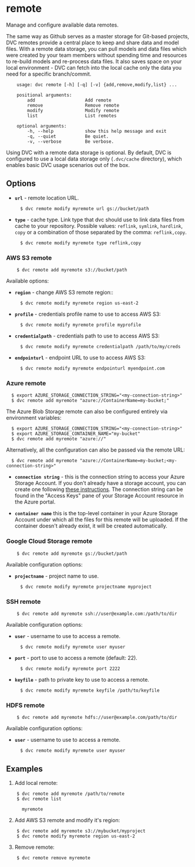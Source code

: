 # remote

Manage and configure available data remotes.

The same way as Github serves as a master storage for Git-based projects, DVC
remotes provide a central place to keep and share data and model files. With a
remote data storage, you can pull models and data files which were created by
your team members without spending time and resources to re-build models and
re-process data files. It also saves space on your local environment - DVC can
fetch into the local cache only the data you need for a specific branch/commit.

```usage
    usage: dvc remote [-h] [-q] [-v] {add,remove,modify,list} ... 

    positional arguments:
        add                   Add remote
        remove                Remove remote
        modify                Modify remote
        list                  List remotes

    optional arguments:
        -h, --help            show this help message and exit
        -q, --quiet           Be quiet.
        -v, --verbose         Be verbose.
```

Using DVC with a remote data storage is optional. By default, DVC is
configured to use a local data storage only (`.dvc/cache` directory), which
enables basic DVC usage scenarios out of the box.

## Options

* **`url`** - remote location URL.

  ```dvc
    $ dvc remote modify myremote url gs://bucket/path
  ```

* **`type`** - cache type. Link type that dvc should use to link data files from
 cache to your repository. Possible values: `reflink`, `symlink`, `hardlink`,
 `copy` or a combination of those separated by the comma: `reflink,copy`.

  ```dvc
    $ dvc remote modify myremote type reflink,copy
  ```

### AWS S3 remote

```dvc
    $ dvc remote add myremote s3://bucket/path
```

Available options:

* **`region`** - change AWS S3 remote region::

  ```dvc
    $ dvc remote modify myremote region us-east-2
  ```

* **`profile`** - credentials profile name to use to access AWS S3:

  ```dvc
    $ dvc remote modify myremote profile myprofile
  ```

* **`credentialpath`** - credentials path to use to access AWS S3:

  ```dvc
    $ dvc remote modify myremote credentialpath /path/to/my/creds
  ```

* **`endpointurl`** - endpoint URL to use to access AWS S3:

  ```dvc
    $ dvc remote modify myremote endpointurl myendpoint.com
  ```


### Azure remote

```dvc
  $ export AZURE_STORAGE_CONNECTION_STRING="<my-connection-string>"
  $ dvc remote add myremote "azure://ContainerName=my-bucket;"
```

The Azure Blob Storage remote can also be configured entirely via environment
variables:

```dvc
  $ export AZURE_STORAGE_CONNECTION_STRING="<my-connection-string>"
  $ export AZURE_STORAGE_CONTAINER_NAME="my-bucket"
  $ dvc remote add myremote "azure://"
```

Alternatively, all the configuration can also be passed via the remote URL:

```dvc
  $ dvc remote add myremote "azure://ContainerName=my-bucket;<my-connection-string>"
```

* **`connection string`** - this is the connection string to access your Azure
Storage Account. If you don't already have a storage account, you can create
one following [these instructions](https://docs.microsoft.com/en-us/azure/storage/common/storage-create-storage-account).
The connection string can be found in the "Access Keys" pane of your Storage
Account resource in the Azure portal.

* **`container name`** this is the top-level container in your Azure Storage
Account under which all the files for this remote will be uploaded. If the
container doesn't already exist, it will be created automatically.

### Google Cloud Storage remote

```dvc
    $ dvc remote add myremote gs://bucket/path
```

Available configuration options:

* **`projectname`** - project name to use.

  ```dvc
    $ dvc remote modify myremote projectname myproject
  ```

### SSH remote

```dvc
    $ dvc remote add myremote ssh://user@example.com:/path/to/dir
```

Available configuration options:

* **`user`** - username to use to access a remote.

  ```dvc
    $ dvc remote modify myremote user myuser
  ```

* **`port`** - port to use to access a remote (default: 22).

  ```dvc
    $ dvc remote modify myremote port 2222
  ```

* **`keyfile`** - path to private key to use to access a remote.

  ```dvc
    $ dvc remote modify myremote keyfile /path/to/keyfile
  ```

### HDFS remote

```dvc
    $ dvc remote add myremote hdfs://user@example.com/path/to/dir
```

Available configuration options:

* **`user`** - username to use to access a remote.

  ```dvc
    $ dvc remote modify myremote user myuser
  ```

## Examples

1. Add local remote:

```dvc
    $ dvc remote add myremote /path/to/remote
    $ dvc remote list

      myremote
```

2. Add AWS S3 remote and modify it's region:

```dvc
    $ dvc remote add myremote s3://mybucket/myproject
    $ dvc remote modify myremote region us-east-2
```

3. Remove remote:

```dvc
    $ dvc remote remove myremote
```
